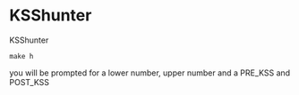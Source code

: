 # KSShunter
KSShunter

`make h`

you will be prompted for a lower number, upper number and a PRE_KSS and
POST_KSS
